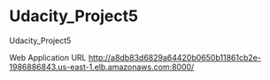 # Udacity_Project5
Udacity_Project5

Web Application URL
http://a8db83d6829a64420b0650b11861cb2e-1986886843.us-east-1.elb.amazonaws.com:8000/